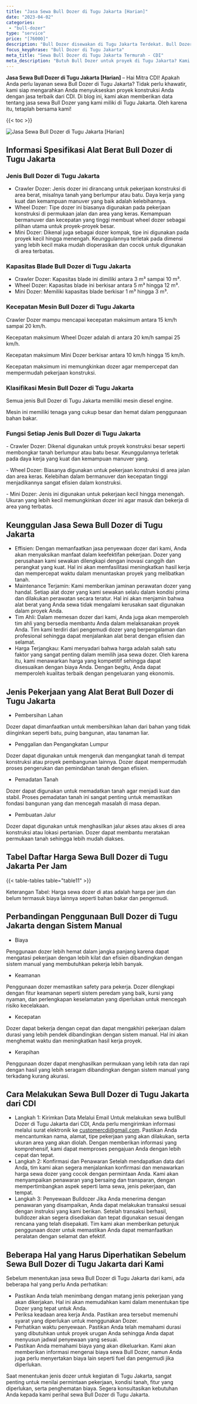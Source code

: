 ```yaml
---
title: "Jasa Sewa Bull Dozer di Tugu Jakarta [Harian]"
date: "2023-04-02"
categories:
 - "bull-dozer"
type: "service"
price: "[76000]"
description: "Bull Dozer disewakan di Tugu Jakarta Terdekat. Bull Dozer ini merupakan pilihan tepat dalam proyek pembangunan sebagai alat berat handal dan andal. Dapatkan informasi lengkap dengan menghubungi kami."
focus_keyphrase: "Bull Dozer di Tugu Jakarta"
meta_title: "Sewa Bull Dozer di Tugu Jakarta Termurah - CDI"
meta_description: "Butuh Bull Dozer untuk proyek di Tugu Jakarta? Kami adalah solusi tepat dengan penawaran terbaik. Dapatkan penawaran sekarang."
---
```


**Jasa Sewa Bull Dozer di Tugu Jakarta [Harian]** – Hai Mitra CDI! Apakah Anda perlu layanan sewa Bull Dozer di Tugu Jakarta? Tidak perlu khawatir, kami siap mengarahkan Anda menyukseskan proyek konstruksi Anda dengan jasa terbaik dari CDI. Di blog ini, kami akan memberikan data tentang jasa sewa Bull Dozer yang kami miliki di Tugu Jakarta. Oleh karena itu, tetaplah bersama kami!

{{< toc >}}

![Jasa Sewa Bull Dozer di Tugu Jakarta [Harian]](/images/bull-dozer/bull-dozer-10.jpg)

## Informasi Spesifikasi Alat Berat Bull Dozer di Tugu Jakarta

### Jenis Bull Dozer di Tugu Jakarta

*   Crawler Dozer: Jenis dozer ini dirancang untuk pekerjaan konstruksi di area berat, misalnya tanah yang berlumpur atau batu. Daya kerja yang kuat dan kemampuan manuver yang baik adalah kelebihannya.
*   Wheel Dozer: Tipe dozer ini biasanya digunakan pada pekerjaan konstruksi di permukaan jalan dan area yang keras. Kemampuan bermanuver dan kecepatan yang tinggi membuat wheel dozer sebagai pilihan utama untuk proyek-proyek besar.
*   Mini Dozer: Dikenal juga sebagai dozer kompak, tipe ini digunakan pada proyek kecil hingga menengah. Keunggulannya terletak pada dimensi yang lebih kecil maka mudah dioperasikan dan cocok untuk digunakan di area terbatas.

### Kapasitas Blade Bull Dozer di Tugu Jakarta

*   Crawler Dozer: Kapasitas blade ini dimiliki antara 3 m³ sampai 10 m³.
*   Wheel Dozer: Kapasitas blade ini berkisar antara 5 m³ hingga 12 m³.
*   Mini Dozer: Memiliki kapasitas blade berkisar 1 m³ hingga 3 m³.

### Kecepatan Mesin Bull Dozer di Tugu Jakarta

Crawler Dozer mampu mencapai kecepatan maksimum antara 15 km/h sampai 20 km/h.

Kecepatan maksimum Wheel Dozer adalah di antara 20 km/h sampai 25 km/h.

Kecepatan maksimum Mini Dozer berkisar antara 10 km/h hingga 15 km/h.

Kecepatan maksimum ini memungkinkan dozer agar mempercepat dan mempermudah pekerjaan konstruksi.

### Klasifikasi Mesin Bull Dozer di Tugu Jakarta

Semua jenis Bull Dozer di Tugu Jakarta memiliki mesin diesel engine.

Mesin ini memiliki tenaga yang cukup besar dan hemat dalam penggunaan bahan bakar.

### Fungsi Setiap Jenis Bull Dozer di Tugu Jakarta

\- Crawler Dozer: Dikenal digunakan untuk proyek konstruksi besar seperti membongkar tanah berlumpur atau batu besar. Keunggulannya terletak pada daya kerja yang kuat dan kemampuan manuver yang.

\- Wheel Dozer: Biasanya digunakan untuk pekerjaan konstruksi di area jalan dan area keras. Kelebihan dalam bermanuver dan kecepatan tinggi menjadikannya sangat efisien dalam konstruksi.

\- Mini Dozer: Jenis ini digunakan untuk pekerjaan kecil hingga menengah. Ukuran yang lebih kecil memungkinkan dozer ini agar masuk dan bekerja di area yang terbatas.

## Keunggulan Jasa Sewa Bull Dozer di Tugu Jakarta

*   Effisien: Dengan memanfaatkan jasa penyewaan dozer dari kami, Anda akan menyaksikan manfaat dalam keefektifan pekerjaan. Dozer yang perusahaan kami sewakan dilengkapi dengan inovasi canggih dan perangkat yang kuat. Hal ini akan memfasilitasi meningkatkan hasil kerja dan mempercepat waktu dalam menuntaskan proyek yang melibatkan tanah.
*   Maintenance Terjamin: Kami memberikan jaminan perawatan dozer yang handal. Setiap alat dozer yang kami sewakan selalu dalam kondisi prima dan dilakukan perawatan secara teratur. Hal ini akan menjamin bahwa alat berat yang Anda sewa tidak mengalami kerusakan saat digunakan dalam proyek Anda.
*   Tim Ahli: Dalam memesan dozer dari kami, Anda juga akan memperoleh tim ahli yang bersedia membantu Anda dalam melaksanakan proyek Anda. Tim kami terdiri dari pengemudi dozer yang berpengalaman dan profesional sehingga dapat menjalankan alat berat dengan efisien dan selamat.
*   Harga Terjangkau: Kami menyadari bahwa harga adalah salah satu faktor yang sangat penting dalam memilih jasa sewa dozer. Oleh karena itu, kami menawarkan harga yang kompetitif sehingga dapat disesuaikan dengan biaya Anda. Dengan begitu, Anda dapat memperoleh kualitas terbaik dengan pengeluaran yang ekonomis.

## Jenis Pekerjaan yang Alat Berat Bull Dozer di Tugu Jakarta

*   Pembersihan Lahan

Dozer dapat dimanfaatkan untuk membersihkan lahan dari bahan yang tidak diinginkan seperti batu, puing bangunan, atau tanaman liar.
*   Penggalian dan Pengangkatan Lumpur

Dozer dapat digunakan untuk mengeruk dan mengangkat tanah di tempat konstruksi atau proyek pembangunan lainnya. Dozer dapat mempermudah proses pengerukan dan pemindahan tanah dengan efisien.
*   Pemadatan Tanah

Dozer dapat digunakan untuk memadatkan tanah agar menjadi kuat dan stabil. Proses pemadatan tanah ini sangat penting untuk memastikan fondasi bangunan yang dan mencegah masalah di masa depan.
*   Pembuatan Jalur

Dozer dapat digunakan untuk menghasilkan jalur akses atau akses di area konstruksi atau lokasi pertanian. Dozer dapat membantu meratakan permukaan tanah sehingga lebih mudah diakses.

## Tabel Daftar Harga Sewa Bull Dozer di Tugu Jakarta Per Jam

{{< table-tables table="table11" >}}

Keterangan Tabel: Harga sewa dozer di atas adalah harga per jam dan belum termasuk biaya lainnya seperti bahan bakar dan pengemudi.

## Perbandingan Penggunaan Bull Dozer di Tugu Jakarta dengan Sistem Manual

*   Biaya

Penggunaan dozer lebih hemat dalam jangka panjang karena dapat mengatasi pekerjaan dengan lebih kilat dan efisien dibandingkan dengan sistem manual yang membutuhkan pekerja lebih banyak.
*   Keamanan

Penggunaan dozer memastikan safety para pekerja. Dozer dilengkapi dengan fitur keamanan seperti sistem peredam yang baik, kursi yang nyaman, dan perlengkapan keselamatan yang diperlukan untuk mencegah risiko kecelakaan.
*   Kecepatan

Dozer dapat bekerja dengan cepat dan dapat mengakhiri pekerjaan dalam durasi yang lebih pendek dibandingkan dengan sistem manual. Hal ini akan menghemat waktu dan meningkatkan hasil kerja proyek.
*   Kerapihan

Penggunaan dozer dapat menghasilkan permukaan yang lebih rata dan rapi dengan hasil yang lebih seragam dibandingkan dengan sistem manual yang terkadang kurang akurasi.

## Cara Melakukan Sewa Bull Dozer di Tugu Jakarta dari CDI

*   Langkah 1: Kirimkan Data Melalui Email
Untuk melakukan sewa bullBull Dozer di Tugu Jakarta dari CDI, Anda perlu mengirimkan informasi melalui surat elektronik ke customercdi@gmail.com. Pastikan Anda mencantumkan nama, alamat, tipe pekerjaan yang akan dilakukan, serta ukuran area yang akan diolah. Dengan memberikan informasi yang komprehensif, kami dapat memproses pengajuan Anda dengan lebih cepat dan tepat.
*   Langkah 2: Konfirmasi dan Penawaran
Setelah mendapatkan data dari Anda, tim kami akan segera menjalankan konfirmasi dan menawarkan harga sewa dozer yang cocok dengan permintaan Anda. Kami akan menyampaikan penawaran yang bersaing dan transparan, dengan mempertimbangkan aspek seperti lama sewa, jenis pekerjaan, dan tempat.
*   Langkah 3: Penyewaan Bulldozer
Jika Anda menerima dengan penawaran yang disampaikan, Anda dapat melakukan transaksi sesuai dengan instruksi yang kami berikan. Setelah transaksi berhasil, bulldozer akan segera disediakan dan tepat digunakan sesuai dengan rencana yang telah disepakati. Tim kami akan memberikan petunjuk penggunaan dozer untuk memastikan Anda dapat memanfaatkan peralatan dengan selamat dan efektif.

## Beberapa Hal yang Harus Diperhatikan Sebelum Sewa Bull Dozer di Tugu Jakarta dari Kami

Sebelum menentukan jasa sewa Bull Dozer di Tugu Jakarta dari kami, ada beberapa hal yang perlu Anda perhatikan:

*   Pastikan Anda telah menimbang dengan matang jenis pekerjaan yang akan dikerjakan. Hal ini akan memudahkan kami dalam menentukan tipe Dozer yang tepat untuk Anda.
*   Periksa keadaan area kerja Anda. Pastikan area tersebut memenuhi syarat yang diperlukan untuk menggunakan Dozer.
*   Perhatikan waktu penyewaan. Pastikan Anda telah memahami durasi yang dibutuhkan untuk proyek urugan Anda sehingga Anda dapat menyusun jadwal penyewaan yang sesuai.
*   Pastikan Anda memahami biaya yang akan dikeluarkan. Kami akan memberikan informasi mengenai biaya sewa Bull Dozer, namun Anda juga perlu menyertakan biaya lain seperti fuel dan pengemudi jika diperlukan.

Saat menentukan jenis dozer untuk kegiatan di Tugu Jakarta, sangat penting untuk menilai permintaan pekerjaan, kondisi tanah, fitur yang diperlukan, serta penghematan biaya. Segera konsultasikan kebutuhan Anda kepada kami perihal sewa Bull Dozer di Tugu Jakarta.